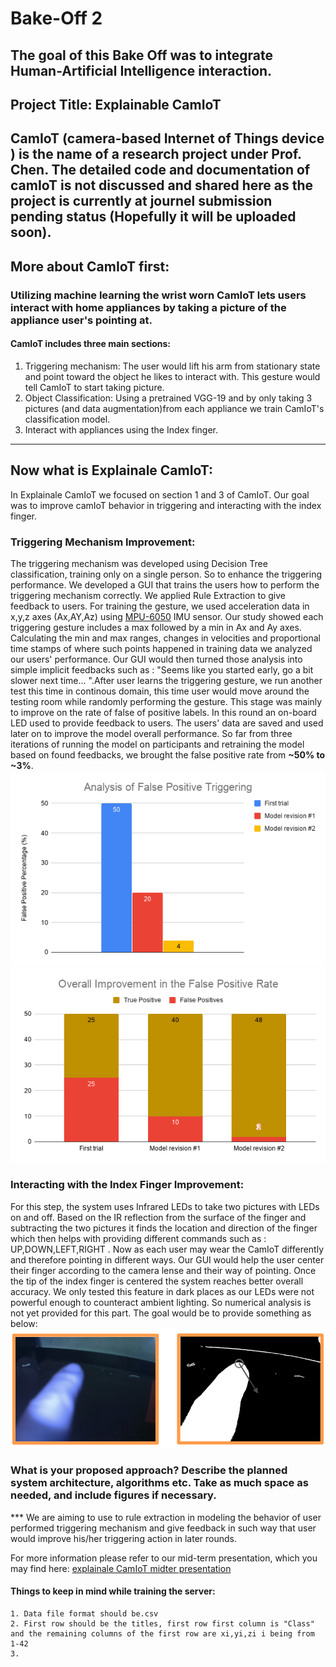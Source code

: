 # Bake-Off 2
**The goal of this Bake Off was to integrate Human-Artificial Intelligence interaction.**
---
## Project Title: Explainable CamIoT
**CamIoT (camera-based Internet of Things device ) is the name of a research project under Prof. Chen. The detailed code and documentation of camIoT is not discussed and shared here as the project is currently at journel submission pending status (Hopefully it will be uploaded soon).**
---
## More about CamIoT first:

### Utilizing machine learning the wrist worn CamIoT lets users interact with home appliances by taking a picture of the appliance user's pointing at. 
#### CamIoT includes three main sections:

1. Triggering mechanism: The user would lift his arm from stationary state and point toward the object he likes to interact with. This gesture would tell CamIoT to start taking picture. 
2. Object Classification: Using a pretrained VGG-19 and by only taking 3 pictures (and data augmentation)from each appliance we train CamIoT's classification model.
3. Interact with appliances using the Index finger. 

---
## Now what is Explainale CamIoT:
In Explainale CamIoT we focused on section 1 and 3 of CamIoT. Our goal was to improve camIoT behavior in triggering and interacting with the index finger.


### Triggering Mechanism Improvement:
The triggering mechanism was developed using Decision Tree classification, training only on a single person. So to enhance the triggering performance. We developed a GUI that trains the users how to perform the triggering mechanism correctly. We applied Rule Extraction to give feedback to users. For training the gesture, we used acceleration data in x,y,z axes (Ax,AY,Az) using [MPU-6050](https://www.sparkfun.com/products/11028) IMU sensor. Our study showed each triggering gesture includes a max followed by a min in Ax and Ay axes. Calculating the min and max ranges, changes in velocities and proportional time stamps of where such points happened in training data we analyzed our users' performance. Our GUI would then turned those analysis into simple implicit feedbacks such as : "Seems like you started early, go a bit slower next time... ".After user learns the triggering gesture, we run another test this time in continous domain, this time user would move around the testing room while randomly performing the gesture. This stage was mainly to improve on the rate of false of positive labels. In this round an on-board LED used to provide feedback to users. The users' data are saved and used later on to improve the model overall performance. So far from three iterations of running the model on participants and retraining the model based on found feedbacks, we brought the false positive rate from **~50% to ~3%**. 
![](poster/FPRAn.png)
![](poster/TotFPR.png)


### Interacting with the Index Finger Improvement:
For this step, the system uses Infrared LEDs to take two pictures with LEDs on and off. Based on the IR reflection from the surface of the finger and subtracting the two pictures it finds the location and direction of the finger which then helps with providing different commands such as : UP,DOWN,LEFT,RIGHT . Now as each user may wear the CamIoT differently and therefore pointing in different ways. Our GUI would help the user center their finger according to the camera lense and their way of pointing. Once the tip of the index finger is centered the system reaches better overall accuracy. We only tested this feature in dark places as our LEDs were not powerful enough to counteract ambient lighting. So numerical analysis is not yet provided for this part. The goal would be to provide something as below:
![](serverGuiCode/imageProcessing/resImg.png)

### What is your proposed approach? Describe the planned system architecture, algorithms etc. Take as much space as needed, and include figures if necessary.
*** We are aiming to use to rule extraction in modeling the behavior of user performed triggering mechanism and give feedback in such way that user would improve his/her triggering action in later rounds.


For more information please refer to our mid-term presentation, which you may find here: [explainale CamIoT midter presentation](https://github.com/Amir-Omidfar/m209As/blob/master/bakeOff2/Bake%20off%202.pptx.pdf)


#### Things to keep in mind while training the server:
    1. Data file format should be.csv
    2. First row should be the titles, first row first column is "Class" and the remaining columns of the first row are xi,yi,zi i being from 1-42
    3. 
